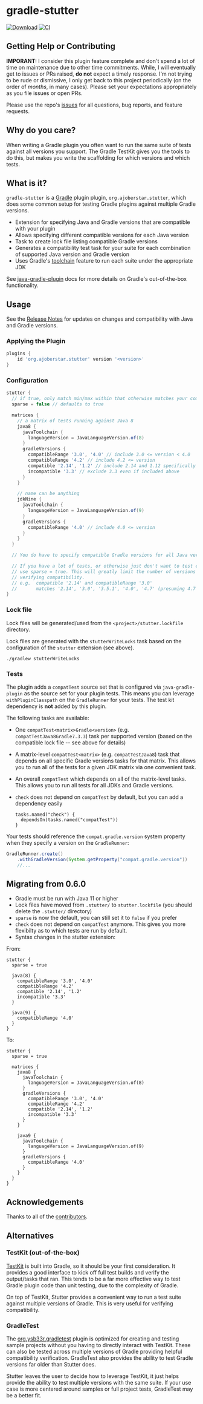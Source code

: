 # gradle-stutter

[![Download](https://img.shields.io/gradle-plugin-portal/v/org.ajoberstar.stutter)](https://plugins.gradle.org/plugin/org.ajoberstar.stutter)
[![CI](https://github.com/ajoberstar/gradle-stutter/actions/workflows/ci.yaml/badge.svg?branch=main&event=push)](https://github.com/ajoberstar/gradle-stutter/actions/workflows/ci.yaml?branch=main&event=push)

## Getting Help or Contributing

**IMPORANT:** I consider this plugin feature complete and don't spend a lot of time on maintenance due to other time commitments. While, I will eventually get to issues or PRs raised, **do not** expect a timely response. I'm not trying to be rude or dismissive, I only get back to this project periodically (on the order of _months_, in many cases). Please set your expectations appropriately as you file issues or open PRs.

Please use the repo's [issues](https://github.com/ajoberstar/gradle-stutter/issues) for all questions, bug reports, and feature requests.

## Why do you care?

When writing a Gradle plugin you often want to run the same suite of tests against all versions you support. The Gradle TestKit gives you the tools to do this, but makes you write the scaffolding for which versions and which tests.

## What is it?

`gradle-stutter` is a [Gradle](http://gradle.org) plugin plugin, `org.ajoberstar.stutter`, which does some common setup for testing Gradle plugins against multiple Gradle versions.

- Extension for specifying Java and Gradle versions that are compatible with your plugin
- Allows specifying different compatible versions for each Java version
- Task to create lock file listing compatible Gradle versions
- Generates a compatibility test task for your suite for each combination of supported Java version and Gradle version
- Uses Gradle's [toolchain](https://docs.gradle.org/current/userguide/toolchains.html) feature to run each suite under the appropriate JDK

See [java-gradle-plugin](https://docs.gradle.org/current/userguide/javaGradle_plugin.html) docs for more details on Gradle's out-of-the-box functionality.

## Usage

See the [Release Notes](https://github.com/ajoberstar/gradle-stutter/releases) for updates on
changes and compatibility with Java and Gradle versions.

### Applying the Plugin

```groovy
plugins {
    id 'org.ajoberstar.stutter' version '<version>'
}
```

### Configuration

```groovy
stutter {
  // if true, only match min/max within that otherwise matches your compatibility specs in each Gradle major version
  sparse = false // defaults to true

  matrices {
    // a matrix of tests running against Java 8
    java8 {
      javaToolchain {
        languageVersion = JavaLanguageVersion.of(8)
      }
      gradleVersions {
        compatibleRange '3.0', '4.0' // include 3.0 <= version < 4.0
        compatibleRange '4.2' // include 4.2 <= version
        compatible '2.14', '1.2' // include 2.14 and 1.12 specifically
        incompatible '3.3' // exclude 3.3 even if included above
      }
    }

    // name can be anything
    jdkNine {
      javaToolchain {
        languageVersion = JavaLanguageVersion.of(9)
      }
      gradleVersions {
        compatibleRange '4.0' // include 4.0 <= version
      }
    }
  }

  // You do have to specify compatible Gradle versions for all Java versions you run Gradle with

  // If you have a lot of tests, or otherwise just don't want to test every Gradle version that you say is compatible,
  // use sparse = true. This will greatly limit the number of versions you test against, but should do the job of
  // verifying compatibility.
  // e.g.  compatible '2.14' and compatibleRange '3.0'
  //       matches '2.14', '3.0', '3.5.1', '4.0', '4.7' (presuming 4.7 is the latest available 4.x)
}
```

### Lock file

Lock files will be generated/used from the `<project>/stutter.lockfile` directory.

Lock files are generated with the `stutterWriteLocks` task based on the configuration of the `stutter` extension (see above).

```
./gradlew stutterWriteLocks
```

### Tests

The plugin adds a `compatTest` source set that is configured via `java-gradle-plugin` as the source set for your plugin tests. This means you can leverage `withPluginClasspath` on the `GradleRunner` for your tests. The test kit dependency is **not** added by this plugin.

The following tasks are available:

- One `compatTest<matrix>Gradle<version>` (e.g. `compatTestJava8Gradle7.3.3`) task per supported version (based on the compatible lock file -- see above for details)
- A matrix-level `compatTest<matrix>` (e.g. `compatTestJava8`) task that depends on all specific Gradle versions tasks for that matrix. This allows you to run all of the tests for a given JDK matrix via one convenient task.
- An overall `compatTest` which depends on all of the matrix-level tasks. This allows you to run all tests for all JDKs and Gradle versions.
- `check` does not depend on `compatTest` by default, but you can add a dependency easily

  ```
  tasks.named("check") {
    dependsOn(tasks.named("compatTest"))
  }
  ```

Your tests should reference the `compat.gradle.version` system property when they specify a version on the `GradleRunner`:

```java
GradleRunner.create()
    .withGradleVersion(System.getProperty("compat.gradle.version"))
    //...
```

## Migrating from 0.6.0

- Gradle must be run with Java 11 or higher
- Lock files have moved from `.stutter/` to `stutter.lockfile` (you should delete the `.stutter/` directory)
- `sparse` is now the default, you can still set it to `false` if you prefer
- `check` does not depend on `compatTest` anymore. This gives you more flexibilty as to which tests are run by default.
- Syntax changes in the stutter extension:

From:

```
stutter {
  sparse = true

  java(8) {
    compatibleRange '3.0', '4.0'
    compatibleRange '4.2'
    compatible '2.14', '1.2'
    incompatible '3.3'
  }

  java(9) {
    compatibleRange '4.0'
  }
}
```

To:

```
stutter {
  sparse = true

  matrices {
    java8 {
      javaToolchain {
        languageVersion = JavaLanguageVersion.of(8)
      }
      gradleVersions {
        compatibleRange '3.0', '4.0'
        compatibleRange '4.2'
        compatible '2.14', '1.2'
        incompatible '3.3'
      }
    }

    java9 {
      javaToolchain {
        languageVersion = JavaLanguageVersion.of(9)
      }
      gradleVersions {
        compatibleRange '4.0'
      }
    }
  }
}
```

## Acknowledgements

Thanks to all of the [contributors](https://github.com/ajoberstar/gradle-stutter/graphs/contributors).

## Alternatives

### TestKit (out-of-the-box)

[TestKit](https://docs.gradle.org/current/userguide/test_kit.html) is built into Gradle, so it should be your first consideration. It provides a good interface to kick off full test builds and verify the output/tasks that ran. This tends to be a far more effective way to test Gradle plugin code than unit testing, due to the complexity of Gradle.

On top of TestKit, Stutter provides a convenient way to run a test suite against multiple versions of Gradle. This is very useful for verifying compatibility.

### GradleTest

The [org.ysb33r.gradletest](https://github.com/ysb33r/gradleTest) plugin is optimized for creating and testing sample projects without you having to directly interact with TestKit. These can also be tested across multiple versions of Gradle providing helpful compatibility verification. GradleTest also provides the ability to test Gradle versions far older than Stutter does.

Stutter leaves the user to decide how to leverage TestKit, it just helps provide the ability to test multiple versions with the same suite. If your use case is more centered around samples or full project tests, GradleTest may be a better fit.
